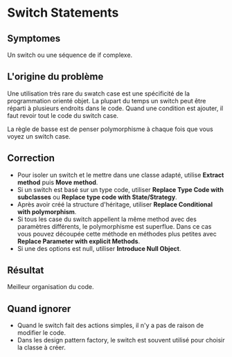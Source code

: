 # Switch Statements

## Symptomes

Un switch ou une séquence de if complexe.

## L'origine du problème

Une utilisation très rare du swatch case est une spécificité de la programmation orienté objet. La plupart du temps un switch peut être réparti à plusieurs endroits dans le code. Quand une condition est ajouter, il faut revoir tout le code du switch case.

La règle de basse est de penser polymorphisme à chaque fois que vous voyez un switch case.

## Correction

- Pour isoler un switch et le mettre dans une classe adapté, utilise __Extract method__ puis __Move method__.
- Si un switch est basé sur un type code, utiliser __Replace Type Code with subclasses__ ou __Replace type code with State/Strategy__.
- Après avoir créé la structure d'héritage, utiliser __Replace Conditional with polymorphism__.
- Si tous les case du switch appellent la même method avec des paramètres différents, le polymorphisme est superflue. Dans ce cas vous pouvez découpée cette méthode en méthodes plus petites avec __Replace Parameter with explicit Methods__.
- Si une des options est null, utiliser __Introduce Null Object__.

## Résultat

Meilleur organisation du code.

## Quand ignorer

- Quand le switch fait des actions simples, il n'y a pas de raison de modifier le code.
- Dans les design pattern factory, le switch est souvent utilisé pour choisir la classe à créer.

